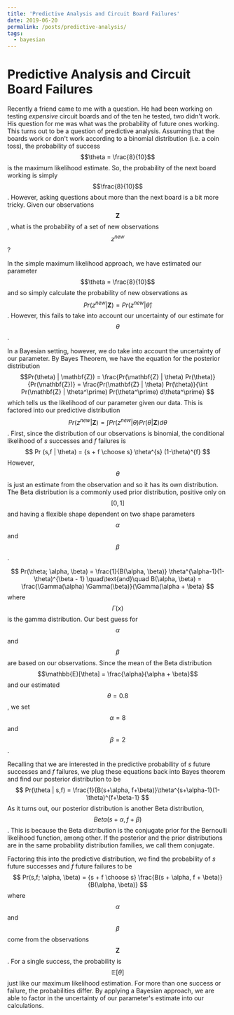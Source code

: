 ```yaml
---
title: 'Predictive Analysis and Circuit Board Failures'
date: 2019-06-20
permalink: /posts/predictive-analysis/
tags:
  - bayesian
---
```


Predictive Analysis and Circuit Board Failures
======

Recently a friend came to me with a question. He had been working on testing *expensive* circuit boards and of the ten he tested, two didn't work. His question for me was what was the probability of future ones working. This turns out to be a question of predictive analysis. Assuming that the boards work or don't work according to a binomial distribution (i.e. a coin toss), the probability of success $$\theta = \frac{8}{10}$$ is the maximum likelihood estimate. So, the probability of the next board working is simply $$\frac{8}{10}$$. However, asking questions about more than the next board is a bit more tricky. Given our observations $$\mathbf{Z}$$, what is the probability of a set of new observations $$z^{new}$$?

In the simple maximum likelihood approach, we have estimated our parameter $$\theta = \frac{8}{10}$$ and so simply calculate the probability of new observations as $$Pr(z^{new} | \mathbf{Z}) = Pr(z^{new} | \hat\theta)$$. However, this fails to take into account our uncertainty of our estimate for $$\theta$$.

In a Bayesian setting, however, we do take into account the uncertainty of our parameter. By Bayes Theorem, we have the equation for the posterior distribution $$Pr(\theta) | \mathbf{Z}) = \frac{Pr(\mathbf{Z} | \theta) Pr(\theta)}{Pr(\mathbf{Z})} =  \frac{Pr(\mathbf{Z} | \theta) Pr(\theta)}{\int Pr(\mathbf{Z} | \theta^\prime) Pr(\theta^\prime) d\theta^\prime} $$ which tells us the likelihood of our parameter given our data. This is factored into our predictive distribution $$Pr(z^{new} | \mathbf{Z}) = \int Pr(z^{new} | \theta) Pr(\theta | \mathbf{Z}) d\theta $$. First, since the distribution of our observations is binomial, the conditional likelihood of *s* successes and *f* failures is 
$$
Pr (s,f | \theta) = {s + f \choose s} \theta^{s} (1-\theta)^{f}
$$
However, $$\theta$$ is just an estimate from the observation and so it has its own distribution. The Beta distribution is a commonly used prior distribution, positive only on $$[0,1]$$ and having a flexible shape dependent on two shape parameters $$\alpha$$ and $$\beta$$.

$$
Pr(\theta; \alpha, \beta) = \frac{1}{B(\alpha, \beta)} \theta^{\alpha-1}(1-\theta)^{\beta - 1} \quad\text{and}\quad B(\alpha, \beta) = \frac{\Gamma(\alpha) \Gamma(\beta)}{\Gamma(\alpha + \beta}
$$
where $$\Gamma(x)$$ is the gamma distribution. Our best guess for $$\alpha$$ and $$\beta$$ are based on our observations. Since the mean of the Beta distribution $$\mathbb{E}[\theta] = \frac{\alpha}{\alpha + \beta}$$ and our estimated $$\theta = 0.8$$, we set $$\alpha = 8$$ and $$\beta = 2$$.

Recalling that we are interested in the predictive probability of *s* future successes and *f* failures, we plug these equations back into Bayes theorem and find our posterior distribution to be
$$
Pr(\theta | s,f) = \frac{1}{B(s+\alpha, f+\beta)}\theta^{s+\alpha-1}(1-\theta)^{f+\beta-1}
$$
As it turns out, our posterior distribution is another Beta distribution, $$Beta(s+\alpha, f+\beta)$$. This is because the Beta distribution is the conjugate prior for the Bernoulli likelihood function, among other. If the posterior and the prior distributions are in the same probability distribution families, we call them conjugate. 

Factoring this into the predictive distribution, we find the probability of *s* future successes and *f* future failures to be
$$
Pr(s,f; \alpha, \beta) = {s + f \choose s} \frac{B(s + \alpha, f + \beta)}{B(\alpha, \beta)}
$$
where $$\alpha$$ and $$\beta$$ come from the observations $$\mathbf{Z}$$. For a single success, the probability is $$\mathbb{E} [\theta] $$ just like our maximum likelihood estimation. For more than one success or failure, the probabilities differ. By applying a Bayesian approach, we are able to factor in the uncertainty of our parameter's estimate into our calculations.

